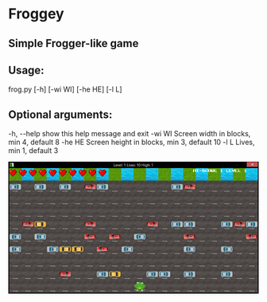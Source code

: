 # Froggey
## Simple Frogger-like game

## Usage: 
frog.py [-h] [-wi WI] [-he HE] [-l L]

## Optional arguments:

  -h, --help  show this help message and exit
  -wi WI      Screen width in blocks, min 4, default 8
  -he HE      Screen height in blocks, min 3, default 10
  -l L        Lives, min 1, default 3

  ![screen1](/images/screen_1.png)